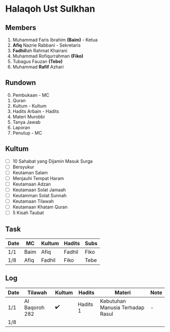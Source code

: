 # Halaqoh Ust Sulkhan

## Members
1. Muhammad Faris Ibrahim **(Baim)** - Ketua
2. **Afiq** Nazrie Rabbani - Sekretaris
3. **Fadhil**lah Rahmat Khairani
4. Muhammad Rofiqurrahman **(Fiko)**
5. Tubagus Fauzan **(Tebe)**
6. Muhammad **Rafif** Azhari

## Rundown
0. Pembukaan - MC
1. Quran
2. Kultum - Kultum
3. Hadits Arbain - Hadits
4. Materi Murobbi
5. Tanya Jawab
6. Laporan
7. Penutup - MC

## Kultum
- [ ] 10 Sahabat yang Dijamin Masuk Surga
- [ ] Bersyukur
- [ ] Keutaman Salam
- [ ] Menjauhi Tempat Haram
- [ ] Keutamaan Adzan
- [ ] Keutamaan Solat Jamaah
- [ ] Keutamman Solat Sunnah
- [ ] Keutamaan Tilawah
- [ ] Keutamaan Khatam Quran
- [ ] 5 Kisah Taubat

## Task
| Date | MC   | Kultum | Hadits | Subs |
|------|------|--------|--------|------|
| 1/1  | Baim | Afiq   | Fadhil | Fiko |
| 1/8  | Afiq | Fadhil | Fiko   | Tebe |

## Log
| Date | Tilawah | Kultum | Hadits | Materi | Note |
|------|---------|--------|--------|--------|------|
| 1/1  | Al Baqoroh 282 | :heavy_check_mark: | Hadits 1 | Kebutuhan Manusia Terhadap Rasul | - |
| 1/8  |  |  |  |  |  |
